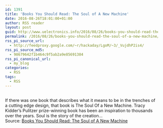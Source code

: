 ```yaml
---
id: 1391
title: 'Books You Should Read: The Soul of A New Machine'
date: 2016-08-26T18:01:00+01:00
author: RSS reader
layout: post
guid: http://www.uelectronics.info/2016/08/26/books-you-should-read-the-soul-of-a-new-machine/
permalink: /2016/08/26/books-you-should-read-the-soul-of-a-new-machine/
rss_pi_source_url:
  - http://feedproxy.google.com/~r/hackaday/LgoM/~3/_VujdhP2is4/
rss_pi_source_md5:
  - 98679642f1b464c9f5ab2a9e85691384
rss_pi_canonical_url:
  - my_blog
categories:
  - RSS
tags:
  - RSS
---
```

&#013;  
If there was one book that describes what it means to be in the trenches of a cutting edge design, that book is The Soul Of a New Machine. Tracy Kidder’s Pulitzer prize-winning book has been an inspiration to thousands over the years. Soul is the story of the creation…&#013;  
Source: <a href="http://feedproxy.google.com/~r/hackaday/LgoM/~3/_VujdhP2is4/" target="_blank">Books You Should Read: The Soul of A New Machine</a>